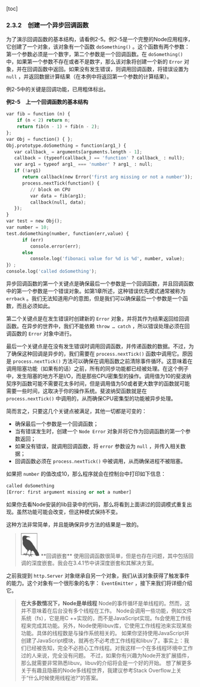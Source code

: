 [toc]

### 2.3.2　创建一个异步回调函数

为了演示回调函数的基本结构，请看例2-5。例2-5是一个完整的Node应用程序，它创建了一个对象，该对象有一个函数 `doSomething()` 。这个函数有两个参数：第一个参数必须是一个数字，第二个参数是一个回调函数。在 `doSomething()` 中，如果第一个参数不存在或者不是数字，那么该对象将创建一个新的 `Error` 对象，并在回调函数中返回。如果没有发生错误，则调用回调函数，将错误设置为 `null` ，并返回数据计算结果（在本例中将返回第一个参数的计算结果）。

例2-5中的关键是回调功能，已用粗体标出。

**例2-5　上一个回调函数的基本结构**

```python
var fib = function (n) {
    if (n < 2) return n;
    return fib(n - 1) + fib(n - 2);
}; 
var Obj = function() { };
Obj.prototype.doSomething = function(arg1_) {
   var callback_ = arguments[arguments.length - 1];
   callback = (typeof(callback_) == 'function' ? callback_ : null); 
   var arg1 = typeof arg1_ === 'number' ? arg1_ : null; 
   if (!arg1) 
      return callback(new Error('first arg missing or not a number'));
      process.nextTick(function() {
         // block on CPU
         var data = fib(arg1); 
         callback(null, data); 
   }); 
} 
var test = new Obj();
var number = 10;
test.doSomething(number, function(err,value) {
      if (err)
         console.error(err);
      else
         console.log('fibonaci value for %d is %d', number, value);
}）;
console.log('called doSomething');
```

异步回调函数的第一个关键点是确保最后一个参数是一个回调函数，并且回调函数中的第一个参数是一个错误对象。如第1章所述，这种错误优先模式通常被称为 `errback` 。我们无法知道用户的意图，但是我们可以确保最后一个参数是一个函数，而且必须如此。

第二个关键点是在发生错误时创建新的 `Error` 对象，并将其作为结果返回给回调函数。在异步的世界中，我们不能依赖 `throw … catch` ，所以错误处理必须在回调函数的 `Error` 对象中进行。

最后一个关键点是在没有发生错误时调用回调函数，并传递函数的数据。不过，为了确保这种回调是异步的，我们需要在 `process.nextTick()` 函数中调用它。原因是 `process.nextTick()` 方法可以确保在调用函数之前清除事件循环。这意味着在调用阻塞功能（如果有的话）之前，所有的同步功能都已经被处理。在这个例子中，发生阻塞的地方不是I/O，而是那些CPU密集型的操作。调用值为10的斐波纳契序列函数可能不需要花太多时间，但是调用值为50或者更大数字的函数就可能需要一些时间，这取决于你的操作系统。斐波纳契函数就是在 `process.nextTick()` 中调用的，从而确保CPU密集型的功能被异步处理。

简而言之，只要这几个关键点被满足，其他一切都是可变的：

+ 确保最后一个参数是一个回调函数；
+ 当有错误发生时，创建一个 `Node Error` 对象并将它作为回调函数的第一个参数返回；
+ 如果没有错误，就调用回调函数，将 `error` 参数设为 `null` ，并传入相关数据；
+ 回调函数必须在 `process.nextTick()` 中被调用，从而确保进程不被阻塞。

如果把 `number` 的值改成10，那么程序就会在控制台中打印如下信息：

```python
called doSomething
[Error: first argument missing or not a number]
```

如果你去看Node安装的lib目录中的代码，那么将看到上面讲过的回调模式重复出现。虽然功能可能会改变，但这种模式保持不变。

这种方法非常简单，并且能确保异步方法的结果是一致的。

> <img class="my_markdown" src="../images/35.png" style="zoom:50%;" />
> **回调嵌套**
> 使用回调函数很简单，但是也存在问题，其中包括回调的深度嵌套。我会在3.4.1节中讲深度嵌套和其解决方案。

之前我提到 `http.Server` 对象继承自另一个对象，我们从该对象获得了触发事件的能力。这个对象有一个很形象的名字： `EventEmitter` ，接下来我们将详细介绍它。

> **在大多数情况下，Node是单线程**
> Node的事件循环是单线程的。然而，这并不意味着在后台没有多个线程在工作。
> Node会调用一些功能，例如文件系统（fs），它是用C ++实现的，而不是JavaScript实现。fs会使用工作线程来完成其功能。另外，Node使用libuv库，它使用工作线程池来实现某些功能。具体的线程数是与操作系统相关的。
> 如果你坚持使用JavaScript并创建了JavaScript模块，就再也不必考虑工作线程和libuv了。事实上：我们已经被告知，完全不必担心工作线程。对我这样一个在多线程环境中工作过的人来说，完全没有问题。
> 不过，如果你有兴趣为Node开发扩展插件，那么就需要非常熟悉libuv。libuv的介绍将会是一个好的开始。
> 想了解更多关于有趣且隐蔽的Node多线程世界，我建议参考Stack Overflow上关于“什么时候使用线程池?”的答案。

